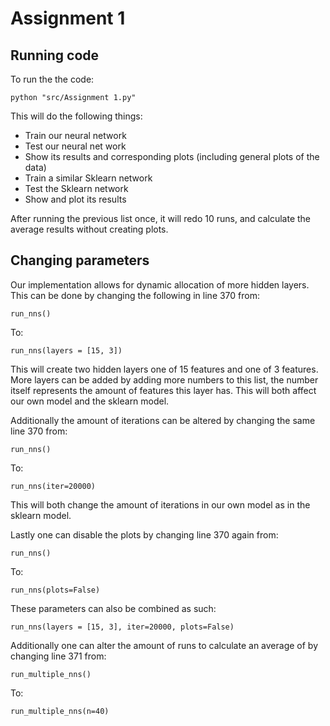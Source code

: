 # Assignment 1

## Running code

To run the the code:
```
python "src/Assignment 1.py"
```

This will do the following things:
- Train our neural network
- Test our neural net work
- Show its results and corresponding plots (including general plots of the data)
- Train a similar Sklearn network
- Test the  Sklearn network
- Show and plot its results

After running the previous list once, it will redo 10 runs, and calculate the average results without creating plots.

## Changing parameters

Our implementation allows for dynamic allocation of more hidden layers. This can be done by changing the following in line 370 from:
```
run_nns()
```
To:
```
run_nns(layers = [15, 3])
```
This will create two hidden layers one of 15 features and one of 3 features. More layers can be added by adding more numbers to this list, the number itself represents the amount of features this layer has. This will both affect our own model and the sklearn model.

Additionally the amount of iterations can be altered by changing the same line 370 from:
```
run_nns()
```
To:
```
run_nns(iter=20000)
```
This will both change the amount of iterations in our own model as in the sklearn model.

Lastly one can disable the plots by changing line 370 again from:
```
run_nns()
```
To:
```
run_nns(plots=False)
```

These parameters can also be combined as such:
```
run_nns(layers = [15, 3], iter=20000, plots=False)
```

Additionally one can alter the amount of runs to calculate an average of by changing line 371 from:
```
run_multiple_nns()
```
To:
```
run_multiple_nns(n=40)
```